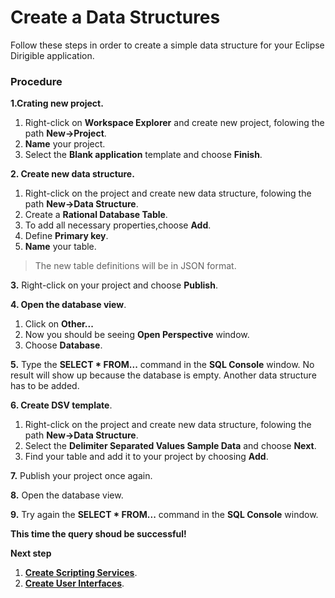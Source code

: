 # **Create a Data Structures**

Follow these steps in order to create a simple data structure for your Eclipse Dirigible application.

### Procedure
**1.Crating new project.**
1. Right-click on **Workspace Explorer** and create new project, folowing the path **New->Project**.
2. **Name** your project.
3. Select the **Blank application** template and choose **Finish**.

**2. Create new data structure.**
1. Right-click on the project and create new data structure, folowing the path **New->Data Structure**.
2. Create a **Rational Database Table**.
3. To add all necessary properties,choose **Add**.
4. Define **Primary key**.
5.	**Name** your table.
> The new table definitions will be in JSON format.

**3.** Right-click on your project and choose **Publish**.

**4. Open the database view**.
1. Click on **Other...**
2. Now you should be seeing **Open Perspective** window.
3. Choose **Database**.

**5.**	Type the **SELECT * FROM...** command in the **SQL Console** window. No result will show up because the database is empty. Another data structure has to be added.

**6. Create DSV template**.
1. Right-click on the project and create new data structure, folowing the path **New->Data Structure**.
2. Select the **Delimiter Separated Values Sample Data** and choose **Next**.
3. Find your table and add it to your project by choosing **Add**.

**7.** Publish your project once again.

**8.** Open the database view.

**9.** Try again the **SELECT * FROM...** command in the **SQL Console** window.

**This time the query shoud be successful!**

**Next step**
1. [**Create Scripting Services**](https://github.com/dirigiblelabs/curriculum/tree/master/KalinaGeorgieva/ScriptingServices.md).
2. [**Create User Interfaces**](https://github.com/dirigiblelabs/curriculum/tree/master/KalinaGeorgieva/UserInterfaces.md).
